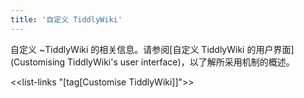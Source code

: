 ```yaml
---
title: '自定义 TiddlyWiki'
---
```


自定义 ~TiddlyWiki 的相关信息。请参阅[自定义 TiddlyWiki 的用户界面](Customising TiddlyWiki's user interface)，以了解所采用机制的概述。

<<list-links "[tag[Customise TiddlyWiki]]">>
